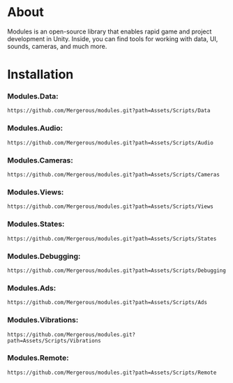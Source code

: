 # About
Modules is an open-source library that enables rapid game and project development in Unity. Inside, you can find tools for working with data, UI, sounds, cameras, and much more.
# Installation
### Modules.Data:
```
https://github.com/Mergerous/modules.git?path=Assets/Scripts/Data
```
### Modules.Audio:
```
https://github.com/Mergerous/modules.git?path=Assets/Scripts/Audio
```
### Modules.Cameras:
```
https://github.com/Mergerous/modules.git?path=Assets/Scripts/Cameras
```
### Modules.Views:
```
https://github.com/Mergerous/modules.git?path=Assets/Scripts/Views
```
### Modules.States:
```
https://github.com/Mergerous/modules.git?path=Assets/Scripts/States
```
### Modules.Debugging:
```
https://github.com/Mergerous/modules.git?path=Assets/Scripts/Debugging
```
### Modules.Ads:
```
https://github.com/Mergerous/modules.git?path=Assets/Scripts/Ads
```
### Modules.Vibrations:
```
https://github.com/Mergerous/modules.git?path=Assets/Scripts/Vibrations
```
### Modules.Remote:
```
https://github.com/Mergerous/modules.git?path=Assets/Scripts/Remote
```

